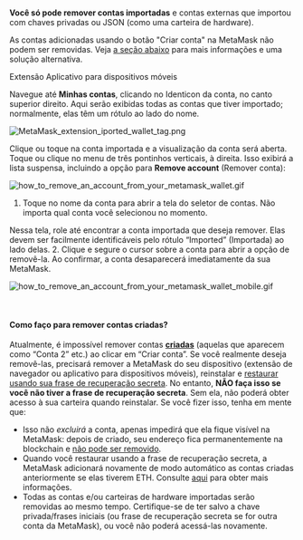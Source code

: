 ### 
**Você só pode remover contas importadas** e contas externas que importou com chaves privadas ou JSON (como uma carteira de hardware).


As contas adicionadas usando o botão "Criar conta" na MetaMask não podem ser removidas. Veja [a seção abaixo](#h_01G04RAQEGEFCA0Z74S4PANNDV) para mais informações e uma solução alternativa.




Extensão Aplicativo para dispositivos móveis


Navegue até **Minhas contas**, clicando no Identicon da conta, no canto superior direito. Aqui serão exibidas todas as contas que tiver importado; normalmente, elas têm um rótulo ao lado do nome.


![MetaMask_extension_iported_wallet_tag.png](https://support.metamask.io/hc/article_attachments/9336162513435/MetaMask_extension_iported_wallet_tag.png)


Clique ou toque na conta importada e a visualização da conta será aberta. Toque ou clique no menu de três pontinhos verticais, à direita. Isso exibirá a lista suspensa, incluindo a opção para **Remove account** (Remover conta): 


![how_to_remove_an_account_from_your_metamask_wallet.gif](https://support.metamask.io/hc/article_attachments/9336581400603/how_to_remove_an_account_from_your_metamask_wallet.gif)




1. Toque no nome da conta para abrir a tela do seletor de contas. Não importa qual conta você selecionou no momento.


Nessa tela, role até encontrar a conta importada que deseja remover. Elas devem ser facilmente identificáveis pelo rótulo “Imported” (Importada) ao lado delas.
2. Clique e segure o cursor sobre a conta para abrir a opção de removê-la. Ao confirmar, a conta desaparecerá imediatamente da sua MetaMask.


![how_to_remove_an_account_from_your_metamask_wallet_mobile.gif](https://support.metamask.io/hc/article_attachments/9345455292059)




 



#### Como faço para remover contas criadas?


Atualmente, é impossível remover contas [**criadas**](https://support.metamask.io/hc/en-us/articles/360015289452) (aquelas que aparecem como “Conta 2” etc.) ao clicar em “Criar conta”. Se você realmente deseja removê-las, precisará remover a MetaMask do seu dispositivo (extensão de navegador ou aplicativo para dispositivos móveis), reinstalar e [restaurar usando sua frase de recuperação secreta](https://support.metamask.io/hc/en-us/articles/360015289612). No entanto, **NÃO faça isso se você não tiver a frase de recuperação secreta**. Sem ela, não poderá obter acesso à sua carteira quando reinstalar. Se você fizer isso, tenha em mente que:


* Isso não *excluirá* a conta, apenas impedirá que ela fique visível na MetaMask: depois de criado, seu endereço fica permanentemente na blockchain e [não pode ser removido](https://support.metamask.io/hc/en-us/articles/360042515731-How-can-I-delete-my-MetaMask-wallet-#:~:text=Due%20to%20the%20nature%20of%20the%20blockchain%2C%20users%20cannot%20permanently%20delete%20an%20account%20on%20the%20Ethereum%20network.%20If%20you%20no%20longer%20want%20to%20use%20MetaMask%2C%20simply%20uninstall.%C2%A0).
* Quando você restaurar usando a frase de recuperação secreta, a MetaMask adicionará novamente de modo automático as contas criadas anteriormente se elas tiverem ETH. Consulte [aqui](https://support.metamask.io/hc/en-us/articles/360015289612-How-to-restore-your-MetaMask-wallet-from-Secret-Recovery-Phrase#:~:text=What%20about%20restoring,this%20guide.) para obter mais informações.
* Todas as contas e/ou carteiras de hardware importadas serão removidas ao mesmo tempo. Certifique-se de ter salvo a chave privada/frases iniciais (ou frase de recuperação secreta se for outra conta da MetaMask), ou você não poderá acessá-las novamente.


